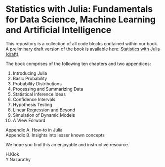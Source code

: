 # Statistics with Julia: Fundamentals for Data Science, Machine Learning and Artificial Intelligence


This repository is a collection of all code blocks contained within our book. A preliminary draft version of the book is available here: [Statistics with Julia (draft)](https://people.smp.uq.edu.au/YoniNazarathy/julia-stats/StatisticsWithJulia.pdf). 

The book comprises of the following ten chapters and two appendices:

1. Introducing Julia  
2. Basic Probability  
3. Probability Distributions  
4. Processing and Summarizing Data  
5. Statistical Inference Ideas  
6. Confidence Intervals   
7. Hypothesis Testing  
8. Linear Regression and Beyond  
9. Simulation of Dynamic Models  
10. A View Forward  

Appendix A. How-to in Julia  
Appendix B. Insights into lesser known concepts  

We hope you find this an enjoyable and instructive resource.

H.Klok  
Y.Nazarathy

